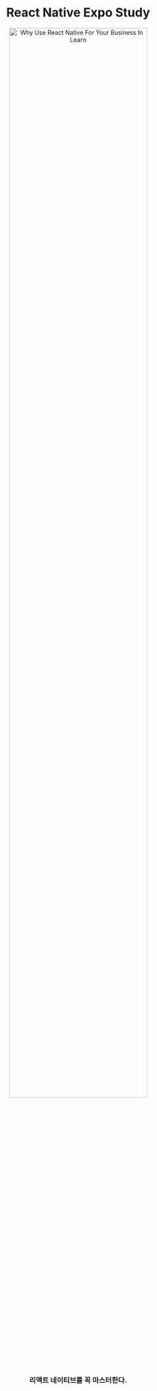
<div align=center>
<h1>React Native Expo Study</h1>
<img width="80%" height="80%" src="https://github.com/user-attachments/assets/0bd84106-d525-4e64-a6c2-d336a661112b" alt="Why Use React Native For Your Business In Learn">
<h3>리액트 네이티브를 꼭 마스터한다.</h3>
</div>
<br>
<br>
